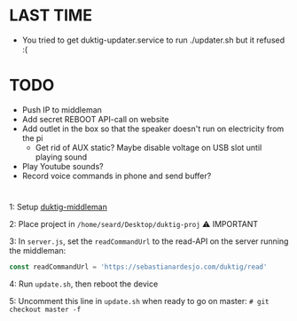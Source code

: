 # LAST TIME
- You tried to get duktig-updater.service to run ./updater.sh but it refused :(

# TODO
- Push IP to middleman
- Add secret REBOOT API-call on website
- Add outlet in the box so that the speaker doesn't run on electricity from the pi
  - Get rid of AUX static? Maybe disable voltage on USB slot until playing sound
- Play Youtube sounds?
- Record voice commands in phone and send buffer?
#

1: Setup [duktig-middleman](https://github.com/seard/duktig-middleman)

2: Place project in `/home/seard/Desktop/duktig-proj` :warning: IMPORTANT

3: In `server.js`, set the `readCommandUrl` to the read-API on the server running the middleman:
```javascript
const readCommandUrl = 'https://sebastianardesjo.com/duktig/read'
```

4: Run `update.sh`, then reboot the device

5: Uncomment this line in `update.sh` when ready to go on master: `# git checkout master -f`

